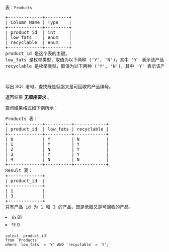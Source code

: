 <p>表：<code>Products</code></p>

<pre>
+-------------+---------+
| Column Name | Type    |
+-------------+---------+
| product_id  | int     |
| low_fats    | enum    |
| recyclable  | enum    |
+-------------+---------+
product_id 是这个表的主键。
low_fats 是枚举类型，取值为以下两种 ('Y', 'N')，其中 'Y' 表示该产品是低脂产品，'N' 表示不是低脂产品。
recyclable 是枚举类型，取值为以下两种 ('Y', 'N')，其中 'Y' 表示该产品可回收，而 'N' 表示不可回收。</pre>

<p>&nbsp;</p>

<p>写出 SQL 语句，查找既是低脂又是可回收的产品编号。</p>

<p>返回结果 <strong>无顺序要求</strong> 。</p>

<p>查询结果格式如下例所示：</p>

<pre>
Products 表：
+-------------+----------+------------+
| product_id  | low_fats | recyclable |
+-------------+----------+------------+
| 0           | Y        | N          |
| 1           | Y        | Y          |
| 2           | N        | Y          |
| 3           | Y        | Y          |
| 4           | N        | N          |
+-------------+----------+------------+
Result 表：
+-------------+
| product_id  |
+-------------+
| 1           |
| 3           |
+-------------+
只有产品 id 为 1 和 3 的产品，既是低脂又是可回收的产品。
</pre>

<div><li>👍 81</li><li>👎 0</li></div>

```mysql
select `product_id` 
from `Products` 
where `low_fats` = 'Y' AND `recyclable` = 'Y';

```